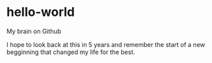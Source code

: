 # hello-world
My brain on Github

I hope to look back at this in 5 years and remember the start of a new begginning that changed my life for the best.
